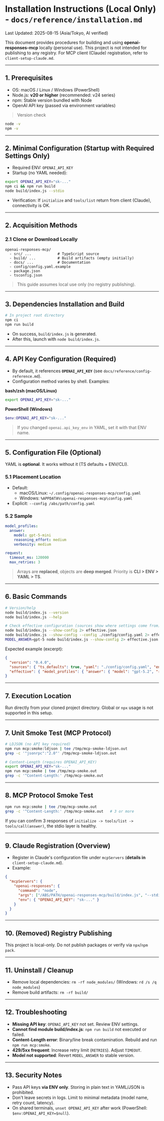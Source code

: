 
# Installation Instructions (Local Only) - `docs/reference/installation.md`
Last Updated: 2025-08-15 (Asia/Tokyo, AI verified)

This document provides procedures for building and using **openai-responses-mcp** locally (personal use).
This project is not intended for publishing to any registry. For MCP client (Claude) registration, refer to `client-setup-claude.md`.

---

## 1. Prerequisites
- OS: macOS / Linux / Windows (PowerShell)
- Node.js: **v20 or higher** (recommended: v24 series)
- npm: Stable version bundled with Node
- OpenAI API key (passed via environment variables)

> Version check
```bash
node -v
npm -v
```

---

## 2. Minimal Configuration (Startup with Required Settings Only)
- Required ENV: `OPENAI_API_KEY`
- Startup (no YAML needed):
```bash
export OPENAI_API_KEY="sk-..."
npm ci && npm run build
node build/index.js --stdio
```
- Verification: If `initialize` and `tools/list` return from client (Claude), connectivity is OK.

---

## 2. Acquisition Methods
### 2.1 Clone or Download Locally
```
openai-responses-mcp/
  - src/ ...            # TypeScript source
  - build/ ...          # Build artifacts (empty initially)
  - docs/ ...           # Documentation
  - config/config.yaml.example
  - package.json
  - tsconfig.json
```

> This guide assumes local use only (no registry publishing).

---

## 3. Dependencies Installation and Build
```bash
# In project root directory
npm ci
npm run build
```

- On success, `build/index.js` is generated.
- After this, launch with `node build/index.js`.

---

## 4. API Key Configuration (Required)
- By default, it references **`OPENAI_API_KEY`** (see `docs/reference/config-reference.md`).
- Configuration method varies by shell. Examples:

**bash/zsh (macOS/Linux)**
```bash
export OPENAI_API_KEY="sk-..."
```

**PowerShell (Windows)**
```powershell
$env:OPENAI_API_KEY="sk-..."
```

> If you changed `openai.api_key_env` in YAML, set it with that ENV name.

---

## 5. Configuration File (Optional)
YAML is **optional**. It works without it (TS defaults + ENV/CLI).

### 5.1 Placement Location
- Default:
  - macOS/Linux: `~/.config/openai-responses-mcp/config.yaml`
  - Windows: `%APPDATA%\openai-responses-mcp\config.yaml`
- Explicit: `--config /abs/path/config.yaml`

### 5.2 Sample
```yaml
model_profiles:
  answer:
    model: gpt-5-mini
    reasoning_effort: medium
    verbosity: medium

request:
  timeout_ms: 120000
  max_retries: 3
```

> Arrays are **replaced**, objects are **deep merged**. Priority is **CLI > ENV > YAML > TS**.

---

## 6. Basic Commands
```bash
# Version/help
node build/index.js --version
node build/index.js --help

# Check effective configuration (sources show where settings come from)
node build/index.js --show-config 2> effective.json
node build/index.js --show-config --config ./config/config.yaml 2> effective.json
MODEL_ANSWER=gpt-5 node build/index.js --show-config 2> effective.json
```

Expected example (excerpt):
```json
{
  "version": "0.4.0",
  "sources": { "ts_defaults": true, "yaml": "./config/config.yaml", "env": ["MODEL_ANSWER"], "cli": [] },
  "effective": { "model_profiles": { "answer": { "model": "gpt-5.2", "reasoning_effort": "medium", "verbosity": "medium" } } }
}
```

---

## 7. Execution Location
Run directly from your cloned project directory. Global or `npx` usage is not supported in this setup.

---

## 7. Unit Smoke Test (MCP Protocol)
```bash
# LDJSON (no API key required)
npm run mcp:smoke:ldjson | tee /tmp/mcp-smoke-ldjson.out
grep -c '"jsonrpc":"2.0"' /tmp/mcp-smoke-ldjson.out

# Content-Length (requires OPENAI_API_KEY)
export OPENAI_API_KEY="sk-..."
npm run mcp:smoke | tee /tmp/mcp-smoke.out
grep -c '^Content-Length:' /tmp/mcp-smoke.out
```

---

## 8. MCP Protocol Smoke Test
```bash
npm run mcp:smoke | tee /tmp/mcp-smoke.out
grep -c '^Content-Length:' /tmp/mcp-smoke.out   # 3 or more
```
If you can confirm 3 responses of `initialize -> tools/list -> tools/call(answer)`, the stdio layer is healthy.

---

## 9. Claude Registration (Overview)
- Register in Claude's configuration file under `mcpServers` (**details in** `client-setup-claude.md`).
- Example:
```json
{
  "mcpServers": {
    "openai-responses": {
      "command": "node",
      "args": ["/ABS/PATH/openai-responses-mcp/build/index.js", "--stdio"],
      "env": { "OPENAI_API_KEY": "sk-..." }
    }
  }
}
```

---

## 10. (Removed) Registry Publishing
This project is local-only. Do not publish packages or verify via `npx`/`npm pack`.

---

## 11. Uninstall / Cleanup
- Remove local dependencies: `rm -rf node_modules/` (Windows: `rd /s /q node_modules`)
- Remove build artifacts: `rm -rf build/`

---

## 12. Troubleshooting
- **Missing API key**: `OPENAI_API_KEY` not set. Review ENV settings.
- **Cannot find module build/index.js**: `npm run build` not executed or failed.
- **Content-Length error**: Binary/line break contamination. Rebuild and run `npm run mcp:smoke`.
- **429/5xx frequent**: Increase retry limit (`RETRIES`). Adjust `TIMEOUT`.
- **Model not supported**: Revert `MODEL_ANSWER` to stable version.

---

## 13. Security Notes
- Pass API keys **via ENV only**. Storing in plain text in YAML/JSON is prohibited.
- Don't leave secrets in logs. Limit to minimal metadata (model name, retry count, latency).
- On shared terminals, `unset OPENAI_API_KEY` after work (PowerShell: `$env:OPENAI_API_KEY=$null`).

